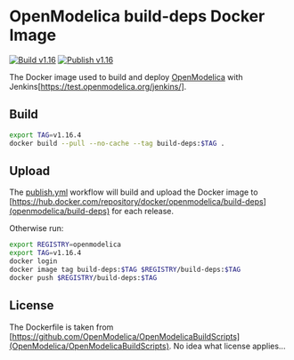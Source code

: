 # OpenModelica build-deps Docker Image

[![Build v1.16](https://github.com/OpenModelica/build-deps/actions/workflows/build.yml/badge.svg?branch=releases%2Fv1.16)](https://github.com/OpenModelica/build-deps/actions/workflows/build.yml)
[![Publish v1.16](https://github.com/OpenModelica/build-deps/actions/workflows/publish.yml/badge.svg?branch=releases%2Fv1.16)](https://github.com/OpenModelica/build-deps/actions/workflows/publish.yml)

The Docker image used to build and deploy
[OpenModelica](https://github.com/OpenModelica/OpenModelica) with
Jenkins[https://test.openmodelica.org/jenkins/].

## Build

```bash
export TAG=v1.16.4
docker build --pull --no-cache --tag build-deps:$TAG .
```

## Upload

The [publish.yml](./.github/workflows/publish.yml) workflow will build and upload the
Docker image to [https://hub.docker.com/repository/docker/openmodelica/build-deps](openmodelica/build-deps)
for each release.

Otherwise run:

```bash
export REGISTRY=openmodelica
export TAG=v1.16.4
docker login
docker image tag build-deps:$TAG $REGISTRY/build-deps:$TAG
docker push $REGISTRY/build-deps:$TAG
```

## License

The Dockerfile is taken from [https://github.com/OpenModelica/OpenModelicaBuildScripts](OpenModelica/OpenModelicaBuildScripts).
No idea what license applies...
